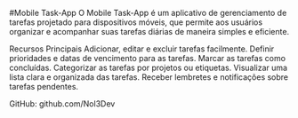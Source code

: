 #Mobile Task-App
O Mobile Task-App é um aplicativo de gerenciamento de tarefas projetado para dispositivos móveis, 
que permite aos usuários organizar e acompanhar suas tarefas diárias de maneira simples e eficiente.

Recursos Principais
Adicionar, editar e excluir tarefas facilmente.
Definir prioridades e datas de vencimento para as tarefas.
Marcar as tarefas como concluídas.
Categorizar as tarefas por projetos ou etiquetas.
Visualizar uma lista clara e organizada das tarefas.
Receber lembretes e notificações sobre tarefas pendentes.




GitHub: github.com/Nol3Dev

